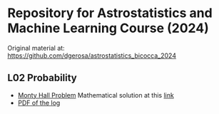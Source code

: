 # Repository for Astrostatistics and Machine Learning Course (2024)
Original material at: https://github.com/dgerosa/astrostatistics_bicocca_2024

## L02 Probability
+ [Monty Hall Problem](L02/monty-hall-problem.ipynb)
Mathematical solution at this [link](https://math.stackexchange.com/questions/608957/monty-hall-problem-extended)
+ [PDF of the log](L02/pdf_of_the_log.ipynb)
